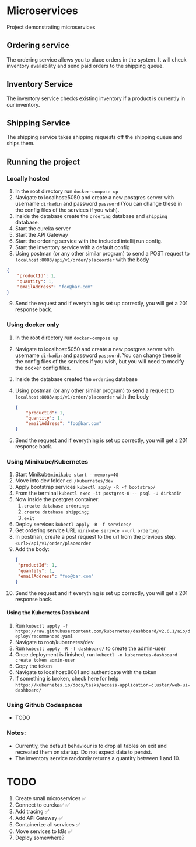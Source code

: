 # Microservices
Project demonstrating microservices

## Ordering service
The ordering service allows you to place orders in the system. It will check inventory availability and send paid orders to the shipping queue.

## Inventory Service
The inventory service checks existing inventory if a product is currently in our inventory.

## Shipping Service
The shipping service takes shipping requests off the shipping queue and ships them.

## Running the project
### Locally hosted
1. In the root directory run `docker-compose up`
2. Navigate to localhost:5050 and create a new postgres server with username `dirkadin` and password `password` (You can change these in the config files of the services if you wish).
3. Inside the database create the `ordering` database and `shipping` database.
4. Start the eureka server
5. Start the API Gateway
6. Start the ordering service with the included intellij run config.
7. Start the inventory service with a default config
8. Using postman (or any other similar program) to send a POST request to `localhost:8083/api/v1/order/placeorder` with the body

```json
{
    "productId": 1,
    "quantity": 1,
    "emailAddress": "foo@bar.com"
}
```
9. Send the request and if everything is set up correctly, you will get a 201 response back.

### Using docker only
1. In the root directory run `docker-compose up`
2. Navigate to localhost:5050 and create a new postgres server with username `dirkadin` and password `password`. You can change these in the config files of the services if you wish, but you will need to modify the docker config files.
3. Inside the database created the `ordering` database
4. Using postman (or any other similar program) to send a request to `localhost:8083/api/v1/order/placeorder` with the body

   ```json
   {
       "productId": 1,
       "quantity": 1,
       "emailAddress": "foo@bar.com"
   }
   ```
5. Send the request and if everything is set up correctly, you will get a 201 response back.

### Using Minikube/Kubernetes
1. Start Minikube`minikube start --memory=4G`
2. Move into dev folder `cd /kubernetes/dev`
3. Apply bootstrap services `kubectl apply -R -f bootstrap/`
4. From the terminal `kubectl exec -it postgres-0 -- psql -U dirkadin`
5. Now inside the postgres container:
   1. `create database ordering;`
   2. `create database shipping;`
   3. `exit`
6. Deploy services `kubectl apply -R -f services/`
7. Get ordering service URL `minikube serivce --url ordering`
8. In postman, create a post request to the url from the previous step. `<url>/api/v1/order/placeorder`
9. Add the body:
   ```json
   {
    "productId": 1,
    "quantity": 1,
    "emailAddress": "foo@bar.com"
   }
   ```
10. Send the request and if everything is set up correctly, you will get a 201 response back.

#### Using the Kubernetes Dashboard
1. Run `kubectl apply -f https://raw.githubusercontent.com/kubernetes/dashboard/v2.6.1/aio/deploy/recommended.yaml`
2. Navigate to root/kubernetes/dev
3. Run `kubectl apply -R -f dashboard/` to create the admin-user
4. Once deployment is finished, run `kubectl -n kubernetes-dashboard create token admin-user`
5. Copy the token
6. Navigate to localhost:8081 and authenticate with the token
7. If something is broken, check here for help `https://kubernetes.io/docs/tasks/access-application-cluster/web-ui-dashboard/`

### Using Github Codespaces
- TODO

### Notes:
- Currently, the default behaviour is to drop all tables on exit and recreated them on startup. Do not expect data to persist.
- The inventory service randomly returns a quantity between 1 and 10.

# TODO
1. Create small microservices ✅️
1. Connect to eureka✅ ✅️
1. Add tracing ✅️
1. Add API Gateway ✅️
1. Containerize all services ✅️
1. Move services to k8s ✅️
1. Deploy somewhere?